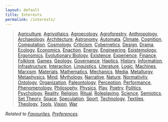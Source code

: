 ```yaml
---
layout: default
title: Interests
permalink: /interests/
---
```


> [Agriculture](https://en.wikipedia.org/wiki/Agriculture),
[Agrivoltaics](https://en.wikipedia.org/wiki/Agrivoltaics),
[Agroecology](https://en.wikipedia.org/wiki/Agroecology),
[Agroforestry](https://en.wikipedia.org/wiki/Agroforestry),
[Anthropology](https://en.wikipedia.org/wiki/Anthropology),
[Archaeology](https://en.wikipedia.org/wiki/Archaeology),
[Architecture](https://en.wikipedia.org/wiki/Architecture),
[Astronomy](https://en.wikipedia.org/wiki/Astronomy),
[Automata](https://en.wikipedia.org/wiki/Automata_theory),
[Climate](https://en.wikipedia.org/wiki/Climate),
[Cognition](https://en.wikipedia.org/wiki/Cognition),
[Computation](https://en.wikipedia.org/wiki/Computation),
[Cosmology](https://en.wikipedia.org/wiki/Cosmology),
[Criticism](https://en.wikipedia.org/wiki/Literary_criticism),
[Cybernetics](https://en.wikipedia.org/wiki/Cybernetics),
[Design](https://en.wikipedia.org/wiki/Design),
[Drama](https://en.wikipedia.org/wiki/Drama),
[Ecology](https://en.wikipedia.org/wiki/Ecology),
[Economics](https://en.wikipedia.org/wiki/Economics),
[Enaction](https://en.wikipedia.org/wiki/Enactivism),
[Energy](https://en.wikipedia.org/wiki/Energy_development),
[Engineering](https://en.wikipedia.org/wiki/Engineering),
[Epistemology](https://en.wikipedia.org/wiki/Epistemology),
[Ergonomics](https://en.wikipedia.org/wiki/Ergonomics),
[Evolutionary Biology](https://en.wikipedia.org/wiki/Evolutionary_biology),
[Existence](https://en.wikipedia.org/wiki/Existence),
[Experience](https://en.wikipedia.org/wiki/Experience),
[Finance](https://en.wikipedia.org/wiki/Finance),
[Folklore](https://en.wikipedia.org/wiki/Folklore),
[Games](https://en.wikipedia.org/wiki/Game),
[Geology](https://en.wikipedia.org/wiki/Geology),
[Governance](https://en.wikipedia.org/wiki/Governance),
[Haptics](https://en.wikipedia.org/wiki/Haptic_perception),
[History](https://en.wikipedia.org/wiki/History),
[Information](https://en.wikipedia.org/wiki/Information),
[Infrastructure](https://en.wikipedia.org/wiki/Infrastructure),
[Interaction](https://en.wikipedia.org/wiki/Human%E2%80%93computer_interaction),
[Linguistics](https://en.wikipedia.org/wiki/Linguistics),
[Literature](https://en.wikipedia.org/wiki/Literature),
[Logic](https://en.wikipedia.org/wiki/Logic),
[Machines](https://en.wikipedia.org/wiki/Machine),
[Marxism](https://en.wikipedia.org/wiki/Organization),
[Materials](https://en.wikipedia.org/wiki/Materials_science),
[Mathematics](https://en.wikipedia.org/wiki/Mathematics),
[Mechanics](https://en.wikipedia.org/wiki/Mechanics),
[Media](https://en.wikipedia.org/wiki/New_media),
[Metallurgy](https://en.wikipedia.org/wiki/Metallurgy),
[Metaphysics](https://en.wikipedia.org/wiki/Metaphysics),
[Mind](https://en.wikipedia.org/wiki/Mind),
[Mythology](https://en.wikipedia.org/wiki/Myth),
[Narrative](https://en.wikipedia.org/wiki/Narratology),
[Nature](https://en.wikipedia.org/wiki/Nature),
[Normativity](https://en.wikipedia.org/wiki/Normativity),
[Ontology](https://en.wikipedia.org/wiki/Ontology),
[Organization](https://en.wikipedia.org/wiki/Organization),
[Paleontology](https://en.wikipedia.org/wiki/Paleontology),
[Perception](https://en.wikipedia.org/wiki/Perception),
[Performance](https://en.wikipedia.org/wiki/Performance),
[Phenomenology](https://en.wikipedia.org/wiki/Phenomenology_(philosophy)),
[Philosophy](https://en.wikipedia.org/wiki/Philosophy),
[Physics](https://en.wikipedia.org/wiki/Physics),
[Play](https://en.wikipedia.org/wiki/Play_(activity)),
[Poetry](https://en.wikipedia.org/wiki/Poetry),
[Politics](https://en.wikipedia.org/wiki/Politics),
[Psychology](https://en.wikipedia.org/wiki/Psychology),
[Reality](https://en.wikipedia.org/wiki/Reality),
[Religion](https://en.wikipedia.org/wiki/Religion),
[Ritual](https://en.wikipedia.org/wiki/Ritual),
[Roleplaying](https://en.wikipedia.org/wiki/Role-playing),
[Science](https://en.wikipedia.org/wiki/Science),
[Semiotics](https://en.wikipedia.org/wiki/Semiotics),
[Set Theory](https://en.wikipedia.org/wiki/Set_theory),
[Space](https://en.wikipedia.org/wiki/Outer_space),
[Speculation](https://en.wikipedia.org/wiki/Speculative_realism),
[Sport](https://en.wikipedia.org/wiki/Sport),
[Technology](https://en.wikipedia.org/wiki/Technology),
[Textiles](https://en.wikipedia.org/wiki/Textile),
[Theology](https://en.wikipedia.org/wiki/Theology),
[Tools](https://en.wikipedia.org/wiki/Tool),
[Vision](https://en.wikipedia.org/wiki/Visual_perception),
[War](https://en.wikipedia.org/wiki/War)

*Related to [Favourites](/favourites/), [Preferences](/preferences/).*
